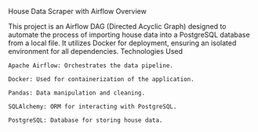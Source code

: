 House Data Scraper with Airflow
Overview

This project is an Airflow DAG (Directed Acyclic Graph) designed to automate the process of importing house data into a PostgreSQL database from a local file. It utilizes Docker for deployment, ensuring an isolated environment for all dependencies.
Technologies Used

    Apache Airflow: Orchestrates the data pipeline.

    Docker: Used for containerization of the application.

    Pandas: Data manipulation and cleaning.

    SQLAlchemy: ORM for interacting with PostgreSQL.

    PostgreSQL: Database for storing house data.
